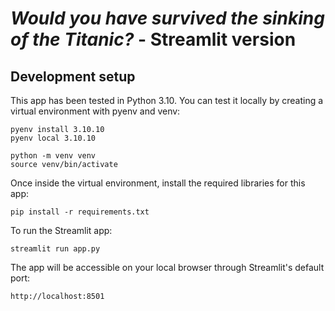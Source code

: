 # _Would you have survived the sinking of the Titanic?_ - **Streamlit version**

## Development setup

This app has been tested in Python 3.10. You can test it locally by creating a virtual environment with pyenv and venv:

```
pyenv install 3.10.10
pyenv local 3.10.10

python -m venv venv
source venv/bin/activate
```

Once inside the virtual environment, install the required libraries for this app:

```
pip install -r requirements.txt
```

To run the Streamlit app:

```
streamlit run app.py
```

The app will be accessible on your local browser through Streamlit's default port:
```
http://localhost:8501
```
